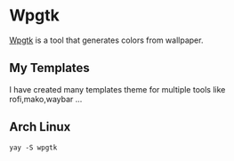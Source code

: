# Wpgtk

[Wpgtk](https://github.com/deviantfero/wpgtk) is a tool that generates colors from wallpaper.

## My Templates 

I have created many templates theme for multiple tools like rofi,mako,waybar ... 


## Arch Linux

`yay -S wpgtk`
